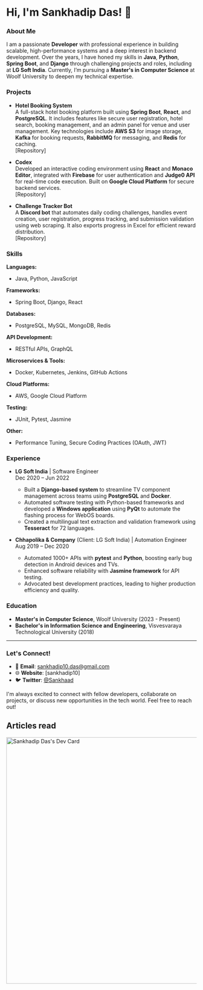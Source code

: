 # Hi, I'm Sankhadip Das! 👋

### About Me
I am a passionate **Developer** with professional experience in building scalable, high-performance systems and a deep interest in backend development. Over the years, I have honed my skills in **Java**, **Python**, **Spring Boot**, and **Django** through challenging projects and roles, including at **LG Soft India**. Currently, I’m pursuing a **Master's in Computer Science** at Woolf University to deepen my technical expertise.




### Projects
- **Hotel Booking System**  
  A full-stack hotel booking platform built using **Spring Boot**, **React**, and **PostgreSQL**. It includes features like secure user registration, hotel search, booking management, and an admin panel for venue and user management. Key technologies include **AWS S3** for image storage, **Kafka** for booking requests, **RabbitMQ** for messaging, and **Redis** for caching.  
  [Repository]

- **Codex**  
  Developed an interactive coding environment using **React** and **Monaco Editor**, integrated with **Firebase** for user authentication and **Judge0 API** for real-time code execution. Built on **Google Cloud Platform** for secure backend services.  
  [Repository]

- **Challenge Tracker Bot**  
  A **Discord bot** that automates daily coding challenges, handles event creation, user registration, progress tracking, and submission validation using web scraping. It also exports progress in Excel for efficient reward distribution.  
  [Repository]

### Skills

**Languages:**  
- Java, Python, JavaScript

**Frameworks:**  
- Spring Boot, Django, React

**Databases:**  
- PostgreSQL, MySQL, MongoDB, Redis

**API Development:**  
- RESTful APIs, GraphQL

**Microservices & Tools:**  
- Docker, Kubernetes, Jenkins, GitHub Actions

**Cloud Platforms:**  
- AWS, Google Cloud Platform

**Testing:**  
- JUnit, Pytest, Jasmine

**Other:**  
- Performance Tuning, Secure Coding Practices (OAuth, JWT)

### Experience

- **LG Soft India** | Software Engineer  
  Dec 2020 – Jun 2022  
  - Built a **Django-based system** to streamline TV component management across teams using **PostgreSQL** and **Docker**.  
  - Automated software testing with Python-based frameworks and developed a **Windows application** using **PyQt** to automate the flashing process for WebOS boards.  
  - Created a multilingual text extraction and validation framework using **Tesseract** for 72 languages.

- **Chhapolika & Company** (Client: LG Soft India) | Automation Engineer  
  Aug 2019 – Dec 2020  
  - Automated 1000+ APIs with **pytest** and **Python**, boosting early bug detection in Android devices and TVs.  
  - Enhanced software reliability with **Jasmine framework** for API testing.  
  - Advocated best development practices, leading to higher production efficiency and quality.

### Education

- **Master's in Computer Science**, Woolf University (2023 - Present)  
- **Bachelor's in Information Science and Engineering**, Visvesvaraya Technological University (2018)  

---

### Let's Connect!
- 📧 **Email**: sankhadip10.das@gmail.com  
- 🌐 **Website**: [sankhadip10]  
- 🐦 **Twitter**: [@Sankhaad](https://twitter.com/Sankhaad)  

I'm always excited to connect with fellow developers, collaborate on projects, or discuss new opportunities in the tech world. Feel free to reach out!

## Articles read
  <!--START_SECTION:activity-->
  
  <a href="https://app.daily.dev/sankhadipdas10"><img src="https://api.daily.dev/devcards/v2/UTJawqtFVXHi50gT8FlS4.png?r=d46&type=wide" width="652" alt="Sankhadip Das's Dev Card"/></a>
  
  <!--END_SECTION:activity-->
